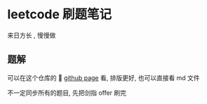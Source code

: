 # leetcode 刷题笔记

来日方长 , 慢慢做



## 题解

可以在这个仓库的 📖 [github page](https://kevin-kevin.github.io/leetcode/) 看, 排版更好, 也可以直接看 md 文件

不一定同步所有的题目, 先把剑指 offer 刷完

